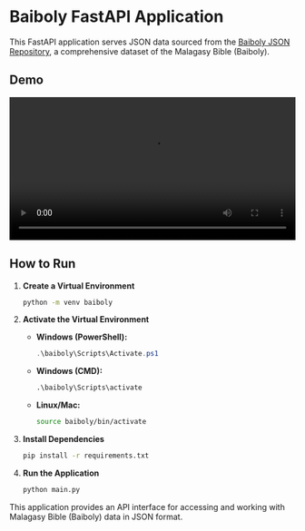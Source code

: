 # Baiboly FastAPI Application

This FastAPI application serves JSON data sourced from the [Baiboly JSON Repository](https://github.com/RaveloMevaSoavina/baiboly-json.git), a comprehensive dataset of the Malagasy Bible (Baiboly).

## Demo

<div style="text-align: center; width: 100%; max-width: 800px;">
   <video src="./assets/demo/demo.mp4" style="width: 100%;" controls></video>
</div>

## How to Run  

1. **Create a Virtual Environment**  
   ```bash
   python -m venv baiboly
   ```

2. **Activate the Virtual Environment**  
   - **Windows (PowerShell):**  
     ```powershell
     .\baiboly\Scripts\Activate.ps1
     ```  
   - **Windows (CMD):**  
     ```cmd
     .\baiboly\Scripts\activate
     ```  
   - **Linux/Mac:**  
     ```bash
     source baiboly/bin/activate
     ```

3. **Install Dependencies**  
   ```bash
   pip install -r requirements.txt
   ```

4. **Run the Application**  
   ```bash
   python main.py
   ```

This application provides an API interface for accessing and working with Malagasy Bible (Baiboly) data in JSON format.